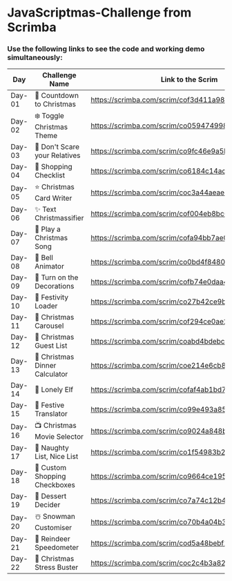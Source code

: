 # JavaScriptmas-Challenge from Scrimba
### Use the following links to see the code and working demo simultaneously:


| Day | Challenge Name  | Link to the Scrim | 
| ------ | --------------------------- | ------------------------------------------------------- | 
| Day-01 | 🎄 Countdown to Christmas | https://scrimba.com/scrim/cof3d411a9860aa8eaa7f9f7a | 
| Day-02 | ❄️ Toggle Christmas Theme | https://scrimba.com/scrim/co059474998233be087263f35 |
| Day-03 | 👼 Don't Scare your Relatives | https://scrimba.com/scrim/co9fc46e9a5b55697eaf7ba45 |
| Day-04 | 🎁 Shopping Checklist | https://scrimba.com/scrim/co6184c14ad079c8a57c280a2 |
| Day-05 | ⭐️ Christmas Card Writer | https://scrimba.com/scrim/coc3a44aeaeedd25438e4f4ed |
| Day-06 | ✨ Text Christmassifier | https://scrimba.com/scrim/cof004eb8bc6dddbe3a9338bf |
| Day-07 | 🎺 Play a Christmas Song | https://scrimba.com/scrim/cofa94bb7ae0d0ac4da38ccfa |
| Day-08 | 🔔 Bell Animator | https://scrimba.com/scrim/co0bd4f8480c503259b3cb391 |
| Day-09 | 🤴 Turn on the Decorations | https://scrimba.com/scrim/cofb74e0daa4f77b3972ce270 |
| Day-10 | 💂 Festivity Loader | https://scrimba.com/scrim/co27b42ce9b2cda70d2f63536 |
| Day-11 | 🧚 Christmas Carousel | https://scrimba.com/scrim/cof294ce0ae25c5db1ff3afc4 |
| Day-12 | 🐑 Christmas Guest List | https://scrimba.com/scrim/coabd4bdebcebd38ce4a9ecce |
| Day-13 | 🦃 Christmas Dinner Calculator | https://scrimba.com/scrim/coe214e6cb844e810c1b4d365 |
| Day-14 | 🧝 Lonely Elf | https://scrimba.com/scrim/cofaf4ab1bd75739ce11ee665 |
| Day-15 | 🐪 Festive Translator | https://scrimba.com/scrim/co99e493a85c8195a0ff1da19 |
| Day-16 | 📺 Christmas Movie Selector | https://scrimba.com/scrim/co9024a848b03c0b9ee1ddb3b |
| Day-17 | 💌 Naughty List, Nice List | https://scrimba.com/scrim/co1f54983b245de85d2bd1e34 |
| Day-18 | 🧦 Custom Shopping Checkboxes | https://scrimba.com/scrim/co9664ce1950f136e9632f8df |
| Day-19 | 🍨 Dessert Decider | https://scrimba.com/scrim/co7a74c12b4cbb1c82b867b37 |
| Day-20 | ☃️ Snowman Customiser | https://scrimba.com/scrim/co70b4a04b36bc775739b747d |
| Day-21 | 🦌 Reindeer Speedometer | https://scrimba.com/scrim/cod5a48bebf162c44ae2647cd |
| Day-22 | 🧸 Christmas Stress Buster | https://scrimba.com/scrim/coc2c4b3a825f70d14214bce7 |

